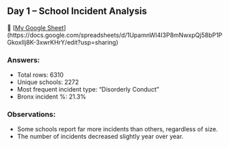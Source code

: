 ## Day 1 – School Incident Analysis

🔗 [[My Google Sheet](https://docs.google.com/spreadsheets/d/...)](https://docs.google.com/spreadsheets/d/1UpamnWI4I3P8mNwxpQj58bP1PGkoxIIj8K-3xwrKHrY/edit?usp=sharing)

### Answers:
- Total rows: 6310
- Unique schools: 2272
- Most frequent incident type: “Disorderly Conduct”
- Bronx incident %: 21.3%

### Observations:
- Some schools report far more incidents than others, regardless of size.
- The number of incidents decreased slightly year over year.
